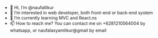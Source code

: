 - 👋 Hi, I’m @naufallikur
- 👀 I’m interested in web developer, both front-end or back-end system
- 🌱 I’m currently learning MVC and React.ns
- 📫 How to reach me? You can contact me on +6281210564004 by whatsapp, or naufalasyamlikur@gmail by email

<!---
naufallikur/naufallikur is a ✨ special ✨ repository because its `README.md` (this file) appears on your GitHub profile.
You can click the Preview link to take a look at your changes.
--->
